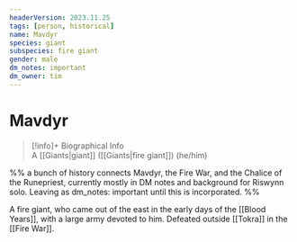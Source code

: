 ```yaml
---
headerVersion: 2023.11.25
tags: [person, historical]
name: Mavdyr
species: giant
subspecies: fire giant
gender: male
dm_notes: important
dm_owner: tim
---
```

# Mavdyr
>[!info]+ Biographical Info  
> A [[Giants|giant]] ([[Giants|fire giant]]) (he/him)

%% a bunch of history connects Mavdyr, the Fire War, and the Chalice of the Runepriest, currently mostly in DM notes and background for Riswynn solo. Leaving as dm_notes: important until this is incorporated. %%

A fire giant, who came out of the east in the early days of the [[Blood Years]], with a large army devoted to him. Defeated outside [[Tokra]] in the [[Fire War]]. 

